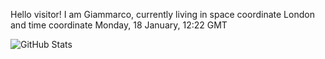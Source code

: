 Hello visitor! I am Giammarco, currently living in space coordinate London and time coordinate Monday, 18 January, 12:22 GMT

![GitHub Stats](https://github-readme-stats.vercel.app/api?username=grcasanova)
